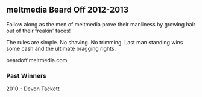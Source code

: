 meltmedia Beard Off 2012-2013
---------------------

Follow along as the men of meltmedia prove their manliness by growing hair out of their freakin' faces!

The rules are simple. No shaving. No trimming. Last man standing wins some cash and the ultimate bragging rights.

beardoff.meltmedia.com

### Past Winners

2010 - Devon Tackett